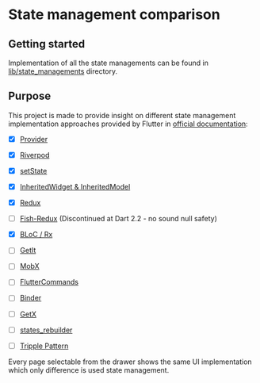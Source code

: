 # State management comparison

## Getting started

Implementation of all the state managements can be found in [lib/state_managements](https://github.com/Jan-Stepien/state_management_comparison/tree/main/lib/state_managements) directory.

## Purpose

This project is made to provide insight on different state management implementation approaches provided by Flutter in [official documentation](https://docs.flutter.dev/development/data-and-backend/state-mgmt/options):

- [X] [Provider](https://docs.flutter.dev/development/data-and-backend/state-mgmt/options#provider)

- [X] [Riverpod](https://docs.flutter.dev/development/data-and-backend/state-mgmt/options#riverpod)

- [X] [setState](https://docs.flutter.dev/development/data-and-backend/state-mgmt/options#setstate)

- [X] [InheritedWidget & InheritedModel](https://docs.flutter.dev/development/data-and-backend/state-mgmt/options#inheritedwidget--inheritedmodel)

- [X] [Redux](https://docs.flutter.dev/development/data-and-backend/state-mgmt/options#redux)

- [ ] [Fish-Redux](https://docs.flutter.dev/development/data-and-backend/state-mgmt/options#fish-redux) (Discontinued at Dart 2.2 - no sound null safety)

- [X] [BLoC / Rx](https://docs.flutter.dev/development/data-and-backend/state-mgmt/options#bloc--rx)

- [ ] [GetIt](https://docs.flutter.dev/development/data-and-backend/state-mgmt/options#getit)

- [ ] [MobX](https://docs.flutter.dev/development/data-and-backend/state-mgmt/options#mobx)

- [ ] [FlutterCommands](https://docs.flutter.dev/development/data-and-backend/state-mgmt/options#flutter-commands)

- [ ] [Binder](https://docs.flutter.dev/development/data-and-backend/state-mgmt/options#binder)

- [ ] [GetX](https://docs.flutter.dev/development/data-and-backend/state-mgmt/options#getx)

- [ ] [states_rebuilder](https://docs.flutter.dev/development/data-and-backend/state-mgmt/options#states_rebuilder)

- [ ] [Tripple Pattern](https://docs.flutter.dev/development/data-and-backend/state-mgmt/options#triple-pattern-segmented-state-pattern)

Every page selectable from the drawer shows the same UI implementation which only difference is used state management.